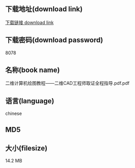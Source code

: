 ## 下载地址(download link)
[下载链接 download link](https://tutu365.netlify.app/?s=%E4%BA%8C%E7%BB%B4%E8%AE%A1%E7%AE%97%E6%9C%BA%E7%BB%98%E5%9B%BE%E6%95%99%E7%A8%8B%E2%80%94%E2%80%94%E4%BA%8C%E7%BB%B4CAD%E5%B7%A5%E7%A8%8B%E5%B8%88%E5%8F%96%E8%AF%81%E5%85%A8%E7%A8%8B%E6%8C%87%E5%AF%BC.pdf)

## 下载密码(download password)
8078

## 名称(book name)
二维计算机绘图教程——二维CAD工程师取证全程指导.pdf.pdf

## 语言(language)
chinese

## MD5


## 大小(filesize)
14.2 MB
